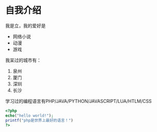 # 自我介绍
我是立，我的爱好是
* 网络小说
* 动漫
* 游戏

我呆过的城市有：
1. 泉州
2. 厦门
3. 深圳
4. 长沙

学习过的编程语言有PHP/JAVA/PYTHON/JAVASCRIPT/LUA/HTLM/CSS
```php
<?php
echo("hello world!");
printf("php是世界上最好的语言！")
?>
```
 
